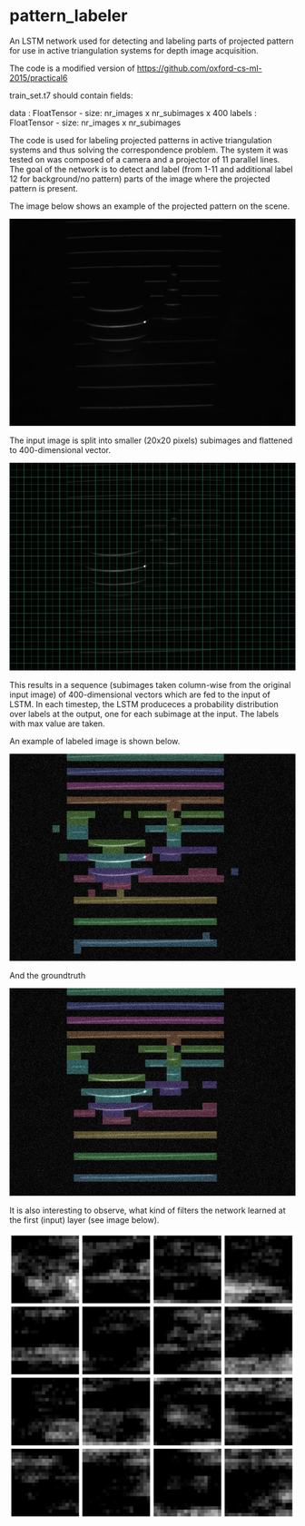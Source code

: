 # pattern_labeler
An LSTM network used for detecting and labeling parts of projected pattern for use in active triangulation systems for depth image acquisition.

The code is a modified version of https://github.com/oxford-cs-ml-2015/practical6

train_set.t7 should contain fields:

  data : FloatTensor - size: nr_images x nr_subimages x 400
  labels : FloatTensor - size: nr_images x nr_subimages


The code is used for labeling projected patterns in active triangulation systems and thus solving the correspondence problem. The system it was tested on was composed of a camera and a projector of 11 parallel lines. The goal of the network is to detect and label (from 1-11 and additional label 12 for background/no pattern) parts of the image where the projected pattern is present.

The image below shows an example of the projected pattern on the scene.

![Projected pattern on the scene](https://github.com/jkravanja/pattern_labeler/blob/master/img/00000.png)

The input image is split into smaller (20x20 pixels) subimages and flattened to 400-dimensional vector.

![Subimages](https://github.com/jkravanja/pattern_labeler/blob/master/img/a.png)

This results in a sequence (subimages taken column-wise from the original input image) of 400-dimensional vectors which are fed to the input of LSTM. In each timestep, the LSTM produceces a probability distribution over labels at the output, one for each subimage at the input. The labels with max value are taken.

An example of labeled image is shown below.

![Labeled image](https://github.com/jkravanja/pattern_labeler/blob/master/img/1.jpg)

And the groundtruth

![Ground truth](https://github.com/jkravanja/pattern_labeler/blob/master/img/l_00001.jpg)

It is also interesting to observe, what kind of filters the network learned at the first (input) layer (see image below).

![filters](https://github.com/jkravanja/pattern_labeler/blob/master/img/filters_noise_0.png)
